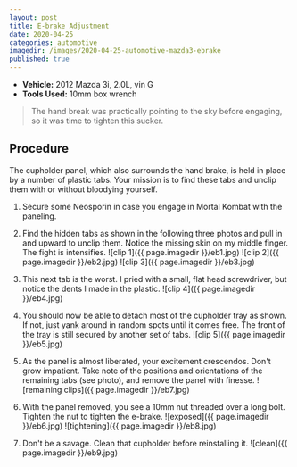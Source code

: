 ```yaml
---
layout: post
title: E-brake Adjustment
date: 2020-04-25
categories: automotive
imagedir: /images/2020-04-25-automotive-mazda3-ebrake
published: true
---
```


- **Vehicle:** 2012 Mazda 3i, 2.0L, vin G
- **Tools Used:** 10mm box wrench

> The hand break was practically pointing to the sky before engaging, so it was time to tighten this sucker.

## Procedure

The cupholder panel, which also surrounds the hand brake, is held in place by a number of plastic tabs. Your mission is to find these tabs and unclip them with or without bloodying yourself.

1. Secure some Neosporin in case you engage in Mortal Kombat with the paneling.

1. Find the hidden tabs as shown in the following three photos and pull in and upward to unclip them. Notice the missing skin on my middle finger. The fight is intensifies.
![clip 1]({{ page.imagedir }}/eb1.jpg)
![clip 2]({{ page.imagedir }}/eb2.jpg)
![clip 3]({{ page.imagedir }}/eb3.jpg)

1. This next tab is the worst. I pried with a small, flat head screwdriver, but notice the dents I made in the plastic.
![clip 4]({{ page.imagedir }}/eb4.jpg)

1. You should now be able to detach most of the cupholder tray as shown. If not, just yank around in random spots until it comes free. The front of the tray is still secured by another set of tabs.
![clip 5]({{ page.imagedir }}/eb5.jpg)

1. As the panel is almost liberated, your excitement crescendos. Don't grow impatient. Take note of the positions and orientations of the remaining tabs (see photo), and remove the panel with finesse.
![remaining clips]({{ page.imagedir }}/eb7.jpg)

1. With the panel removed, you see a 10mm nut threaded over a long bolt. Tighten the nut to tighten the e-brake.
![exposed]({{ page.imagedir }}/eb6.jpg)
![tightening]({{ page.imagedir }}/eb8.jpg)

1. Don't be a savage. Clean that cupholder before reinstalling it.
![clean]({{ page.imagedir }}/eb9.jpg)